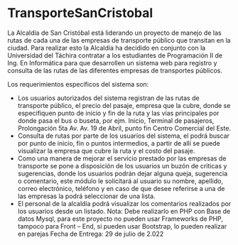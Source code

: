 # TransporteSanCristobal
 La Alcaldía de San Cristóbal está liderando un proyecto de manejo de las rutas de cada una de las  empresas de transporte público que transitan en la ciudad. Para realizar esto la Alcaldía ha decidido  en conjunto con la Universidad del Táchira contratar a los estudiantes de Programación II de Ing.  En Informática para que desarrollen un sistema web para registro y consulta de las rutas de las  diferentes empresas de transportes públicos.

Los requerimientos específicos del sistema son:
- Los usuarios autorizados del sistema registran de las rutas de transporte público, el precio 
del pasaje, empresa que la cubre, donde se especifiquen punto de inicio y fin de la ruta y las 
vías principales por donde pasa el bus o buseta, por ejm. Inicio, Terminal de pasajeros,
Prolongación 5ta Av. Av. 19 de Abril, punto fin Centro Comercial del Este.
- Consulta de rutas por parte de los usuarios del sistema, el podrá buscar por punto de inicio, 
fin o puntos intermedios, a partir de allí se puede visualizar la empresa que cubre la ruta y 
el costo del pasaje.
- Como una manera de mejorar el servicio prestado por las empresas de transporte se pone 
a disposición de los usuarios un buzón de críticas y sugerencias, donde los usuarios podrán 
dejar alguna queja, sugerencia o comentario, este módulo le solicitará al usuario su nombre, 
apellido, correo electrónico, teléfono y en caso de que desee referirse a una de las empresas 
la podrá seleccionar de una lista.
- El personal de la alcaldía podrá visualizar los comentarios realizados por los usuarios desde 
un listado.
Nota: Debe realizarlo en PHP con Base de datos Mysql, para este proyecto no pueden usar 
Frameworks de PHP, tampoco para Front – End, si pueden usar Bootstrap, lo pueden realizar en 
parejas
Fecha de Entrega: 29 de julio de 2.022